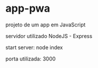 # app-pwa

projeto de um app em JavaScript

servidor utilizado NodeJS - Express

start server: node index

porta utilizada: 3000
